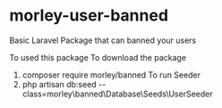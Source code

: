 # morley-user-banned
Basic Laravel Package that can banned your users

To used this package
To download the package
1. composer require morley/banned
To run Seeder
2. php artisan db:seed --class=morley\\banned\\Database\\Seeds\\UserSeeder

